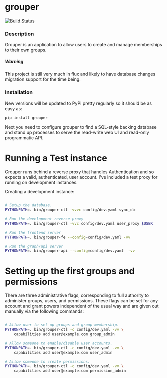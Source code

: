 # grouper

[![Build Status](https://travis-ci.org/dropbox/grouper.png?branch=master)](https://travis-ci.org/dropbox/grouper)

### Description

Grouper is an application to allow users to create and manage memberships
to their own groups.

##### Warning

This project is still very much in flux and likely to have database changes
migration support for the time being.

### Installation

New versions will be updated to PyPI pretty regularly so it should be as easy
as:

```bash
pip install grouper
```

Next you need to configure grouper to find a SQL-style backing database and
stand up processes to serve the read-write web UI and read-only programmatic
API.

Running a Test instance
==========================

Grouper runs behind a reverse proxy that handles Authentication and so expects
a valid, authenticated, user account. I've included a test proxy for running
on development instances.

Creating a development instance:

```bash

# Setup the database.
PYTHONPATH=. bin/grouper-ctl -vvvc config/dev.yaml sync_db

# Run the development reverse proxy
PYTHONPATH=. bin/grouper-ctl -vvc config/dev.yaml user_proxy $USER

# Run the frontend server
PYTHONPATH=. bin/grouper-fe --config=config/dev.yaml -vv

# Run the graph/api server
PYTHONPATH=. bin/grouper-api --config=config/dev.yaml  -vv

```

Setting up the first groups and permissions
===========================================

There are three administrative flags, corresponding to full authority to
administer groups, users, and permissions. These flags can be set for any
account and grant powers independent of the usual way and are given out manually
via the following commands:

```bash

# Allow user to set up groups and group-membership.
PYTHONPATH=. bin/grouper-ctl -c config/dev.yaml -vv \
    capabilities add user@example.com group_admin

# Allow someone to enable/disable user accounts.
PYTHONPATH=. bin/grouper-ctl -c config/dev.yaml -vv \
    capabilities add user@example.com user_admin

# Allow someone to create permissions.
PYTHONPATH=. bin/grouper-ctl -c config/dev.yaml -vv \
    capabilities add user@example.com permission_admin

```
